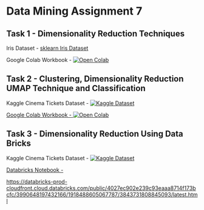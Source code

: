 # Data Mining Assignment 7

## Task 1 - Dimensionality Reduction Techniques

Iris Dataset - [sklearn Iris Dataset](https://scikit-learn.org/stable/auto_examples/datasets/plot_iris_dataset.html)

Google Colab Workbook -
[![Open Colab](https://colab.research.google.com/assets/colab-badge.svg)](https://colab.research.google.com/drive/1XmGPHKXeaYK4lgsObINRFtwVF53gBpnt?usp=sharing)


## Task 2 - Clustering, Dimensionality Reduction UMAP Technique and Classification

Kaggle Cinema Tickets Dataset -
<a target="_blank" href="https://www.kaggle.com/datasets/arashnic/cinema-ticket"><img src="https://img.shields.io/badge/Kaggle-20BEFF?style=for-the-badge&logo=Kaggle&logoColor=white" alt="Kaggle Dataset">

Google Colab Workbook - 
[![Open Colab](https://colab.research.google.com/assets/colab-badge.svg)](https://colab.research.google.com/drive/18MY8Rd2t2N8HwbfaVWE4c3iE6h7YLYqZ?usp=sharing)

## Task 3 - Dimensionality Reduction Using Data Bricks

Kaggle Cinema Tickets Dataset -
<a target="_blank" href="https://www.kaggle.com/datasets/arashnic/cinema-ticket"><img src="https://img.shields.io/badge/Kaggle-20BEFF?style=for-the-badge&logo=Kaggle&logoColor=white" alt="Kaggle Dataset">

Databricks Notebook - 

https://databricks-prod-cloudfront.cloud.databricks.com/public/4027ec902e239c93eaaa8714f173bcfc/3990648197432166/1918488605067787/3843731808845093/latest.html

